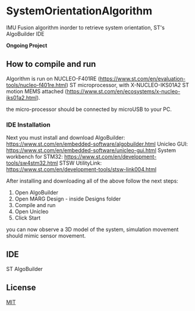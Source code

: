# SystemOrientationAlgorithm
IMU Fusion algorithm inorder to retrieve system orientation, ST's AlgoBuilder IDE

**Ongoing Project**

## How to compile and run

Algorithm is run on NUCLEO-F401RE (https://www.st.com/en/evaluation-tools/nucleo-f401re.html) ST microprocessor, with
X-NUCLEO-IKS01A2 ST motion MEMS attached (https://www.st.com/en/ecosystems/x-nucleo-iks01a2.html).

the micro-processor should be connected by microUSB to your PC.

### IDE Installation
Next you must install and download AlgoBuilder: https://www.st.com/en/embedded-software/algobuilder.html
Unicleo GUI: https://www.st.com/en/embedded-software/unicleo-gui.html
System workbench for STM32: https://www.st.com/en/development-tools/sw4stm32.html
STSW UtilityLink: https://www.st.com/en/development-tools/stsw-link004.html

After installing and downloading all of the above follow the next steps:
1. Open AlgoBuilder
2. Open MARG Design - inside Designs folder
3. Compile and run
4. Open Unicleo 
5. Click Start

you can now observe a 3D model of the system, simulation movement should mimic sensor movement. 

## IDE

ST AlgoBuilder

## License

[MIT](https://choosealicense.com/licenses/mit/)



